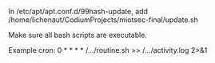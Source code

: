 In /etc/apt/apt.conf.d/99hash-update, add /home/lichenaut/CodiumProjects/miotsec-final/update.sh

Make sure all bash scripts are executable.

Example cron: 0 \* \* \* \* /.../routine.sh >> /.../activity.log 2>&1
